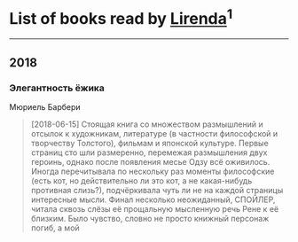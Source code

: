 # List of books read by [Lirenda](https://plus.google.com/115388297580792197479)<sup>1</sup>
---

## 2018

### Элегантность ёжика
Мюриель Барбери
> [2018-06-15] Стоящая книга со множеством размышлений и отсылок к художникам, литературе (в частности философской и творчеству Толстого), фильмам и японской культуре. Первые страниц сто шли размеренно, перемежая размышления двух героинь, однако после появления месье Одзу всё оживилось. Иногда перечитывала по нескольку раз моменты философские (есть кот, но действительно ли это кот, а не какая-нибудь противная слизь?), подчёркивала чуть ли не на каждой страницы интересные мысли. Финал несколько неожиданный, СПОЙЛЕР, читала сквозь слёзы её прощальную мысленную речь Рене к её близким. Было чувство, словно не просто книжный персонаж погиб, а мой



